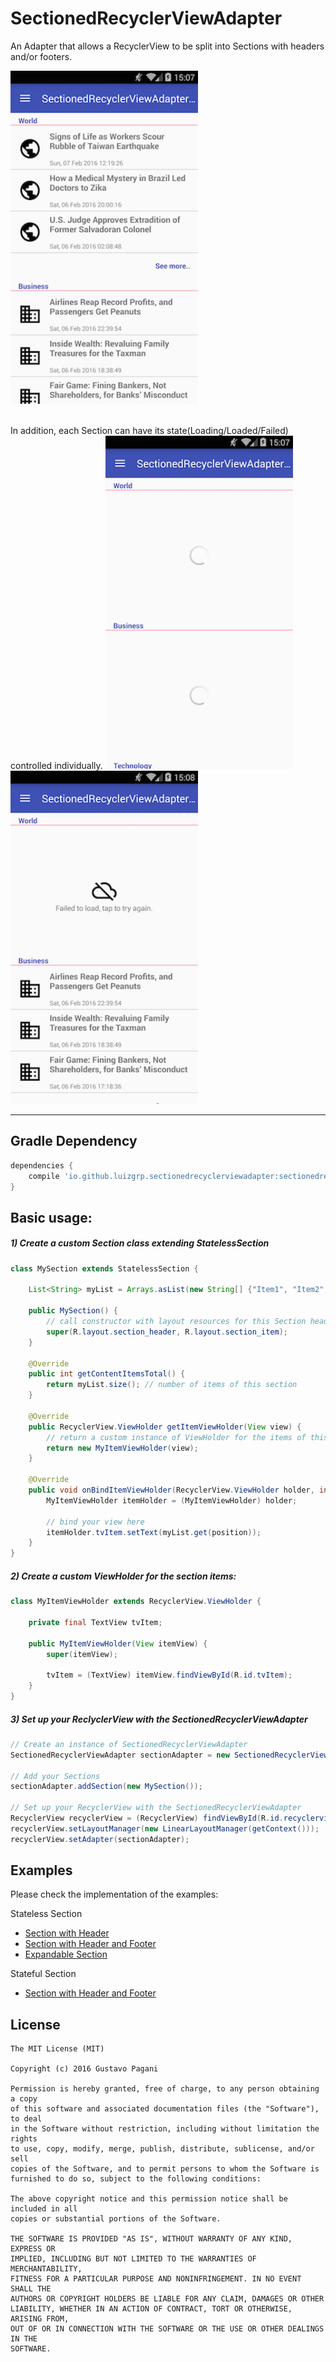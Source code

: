 # SectionedRecyclerViewAdapter
An Adapter that allows a RecyclerView to be split into Sections with headers and/or footers.

<img src="https://raw.githubusercontent.com/luizgrp/SectionedRecyclerViewAdapter/master/art/sc1.png" width="300" height="533" >
<br><br>

In addition, each Section can have its state(Loading/Loaded/Failed) controlled individually.
<img src="https://raw.githubusercontent.com/luizgrp/SectionedRecyclerViewAdapter/master/art/sc2.png" width="300" height="533" >
<img src="https://raw.githubusercontent.com/luizgrp/SectionedRecyclerViewAdapter/master/art/sc3.png" width="300" height="533" >

---

## Gradle Dependency

```groovy
dependencies {
    compile 'io.github.luizgrp.sectionedrecyclerviewadapter:sectionedrecyclerviewadapter:1.0.2'
}
```

## Basic usage:
##### 1) Create a custom Section class extending StatelessSection
```java
class MySection extends StatelessSection {

    List<String> myList = Arrays.asList(new String[] {"Item1", "Item2", "Item3" });

    public MySection() {
        // call constructor with layout resources for this Section header and items 
        super(R.layout.section_header, R.layout.section_item);
    }

    @Override
    public int getContentItemsTotal() {
        return myList.size(); // number of items of this section
    }

    @Override
    public RecyclerView.ViewHolder getItemViewHolder(View view) {
        // return a custom instance of ViewHolder for the items of this section
        return new MyItemViewHolder(view);
    }

    @Override
    public void onBindItemViewHolder(RecyclerView.ViewHolder holder, int position) {
        MyItemViewHolder itemHolder = (MyItemViewHolder) holder;

        // bind your view here
        itemHolder.tvItem.setText(myList.get(position));
    }
}
```

##### 2) Create a custom ViewHolder for the section items:
```java
class MyItemViewHolder extends RecyclerView.ViewHolder {

    private final TextView tvItem;
    
    public MyItemViewHolder(View itemView) {
        super(itemView);

        tvItem = (TextView) itemView.findViewById(R.id.tvItem);
    }
}
```

##### 3) Set up your ReclyclerView with the SectionedRecyclerViewAdapter
```java
// Create an instance of SectionedRecyclerViewAdapter 
SectionedRecyclerViewAdapter sectionAdapter = new SectionedRecyclerViewAdapter();

// Add your Sections
sectionAdapter.addSection(new MySection());

// Set up your RecyclerView with the SectionedRecyclerViewAdapter
RecyclerView recyclerView = (RecyclerView) findViewById(R.id.recyclerview);
recyclerView.setLayoutManager(new LinearLayoutManager(getContext()));
recyclerView.setAdapter(sectionAdapter);
```


## Examples

Please check the implementation of the examples:

Stateless Section
- [Section with Header](app/src/main/java/io/github/luizgrp/sectionedrecyclerviewadapter/demo/Example1Fragment.java)
- [Section with Header and Footer](app/src/main/java/io/github/luizgrp/sectionedrecyclerviewadapter/demo/Example2Fragment.java)
- [Expandable Section](app/src/main/java/io/github/luizgrp/sectionedrecyclerviewadapter/demo/Example4Fragment.java)

Stateful Section
- [Section with Header and Footer](app/src/main/java/io/github/luizgrp/sectionedrecyclerviewadapter/demo/Example3Fragment.java)


## License

    The MIT License (MIT)
    
    Copyright (c) 2016 Gustavo Pagani
    
    Permission is hereby granted, free of charge, to any person obtaining a copy
    of this software and associated documentation files (the "Software"), to deal
    in the Software without restriction, including without limitation the rights
    to use, copy, modify, merge, publish, distribute, sublicense, and/or sell
    copies of the Software, and to permit persons to whom the Software is
    furnished to do so, subject to the following conditions:
    
    The above copyright notice and this permission notice shall be included in all
    copies or substantial portions of the Software.
    
    THE SOFTWARE IS PROVIDED "AS IS", WITHOUT WARRANTY OF ANY KIND, EXPRESS OR
    IMPLIED, INCLUDING BUT NOT LIMITED TO THE WARRANTIES OF MERCHANTABILITY,
    FITNESS FOR A PARTICULAR PURPOSE AND NONINFRINGEMENT. IN NO EVENT SHALL THE
    AUTHORS OR COPYRIGHT HOLDERS BE LIABLE FOR ANY CLAIM, DAMAGES OR OTHER
    LIABILITY, WHETHER IN AN ACTION OF CONTRACT, TORT OR OTHERWISE, ARISING FROM,
    OUT OF OR IN CONNECTION WITH THE SOFTWARE OR THE USE OR OTHER DEALINGS IN THE
    SOFTWARE.
